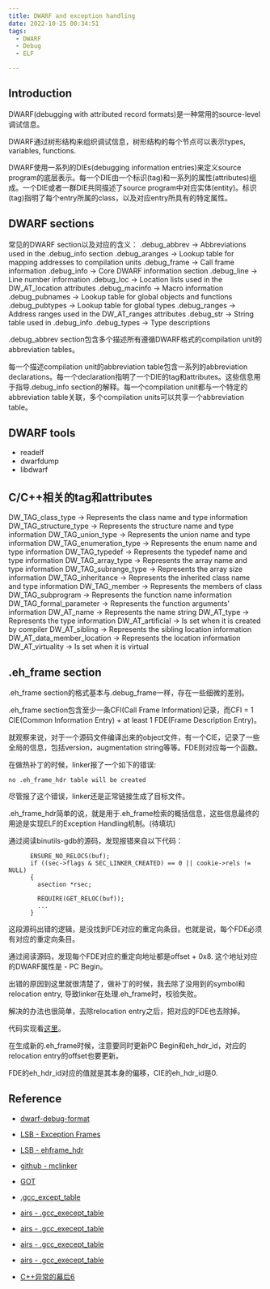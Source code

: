 ```yaml
---
title: DWARF and exception handling
date: 2022-10-25 00:34:51
tags:
  - DWARF
  - Debug
  - ELF

---
```


## Introduction

DWARF(debugging with attributed record formats)是一种常用的source-level调试信息。

DWARF通过树形结构来组织调试信息，树形结构的每个节点可以表示types, variables, functions.

DWARF使用一系列的DIEs(debugging information entries)来定义source program的底层表示。每一个DIE由一个标识(tag)和一系列的属性(attributes)组成。一个DIE或者一群DIE共同描述了source program中对应实体(entity)。标识(tag)指明了每个entry所属的class，以及对应entry所具有的特定属性。

## DWARF sections

常见的DWARF section以及对应的含义：
.debug_abbrev	->	Abbreviations used in the .debug_info section
.debug_aranges	->	Lookup table for mapping addresses to compilation units
.debug_frame	->	Call frame information
.debug_info	->	Core DWARF information section
.debug_line	->	Line number information
.debug_loc	->	Location lists used in the DW_AT_location attributes
.debug_macinfo	->	Macro information
.debug_pubnames	->	Lookup table for global objects and functions
.debug_pubtypes	->	Lookup table for global types
.debug_ranges	->	Address ranges used in the DW_AT_ranges attributes
.debug_str	->	String table used in .debug_info
.debug_types	->	Type descriptions

.debug_abbrev section包含多个描述所有遵循DWARF格式的compilation unit的abbreviation tables。

每一个描述compilation unit的abbreviation table包含一系列的abbreviation declarations。每一个declaration指明了一个DIE的tag和attributes。这些信息用于指导.debug_info section的解释。每一个compilation unit都与一个特定的abbreviation table关联，多个compilation units可以共享一个abbreviation table。

## DWARF tools

+ readelf
+ dwarfdump
+ libdwarf

## C/C++相关的tag和attributes

DW_TAG_class_type	->	Represents the class name and type information
DW_TAG_structure_type	->	Represents the structure name and type information
DW_TAG_union_type	->	Represents the union name and type information
DW_TAG_enumeration_type	->	Represents the enum name and type information
DW_TAG_typedef	->	Represents the typedef name and type information
DW_TAG_array_type	->	Represents the array name and type information
DW_TAG_subrange_type	->	Represents the array size information
DW_TAG_inheritance	->	Represents the inherited class name and type information
DW_TAG_member	->	Represents the members of class
DW_TAG_subprogram	->	Represents the function name information
DW_TAG_formal_parameter	->	Represents the function arguments' information
DW_AT_name	->	Represents the name string
DW_AT_type	->	Represents the type information
DW_AT_artificial	->	Is set when it is created by compiler
DW_AT_sibling	->	Represents the sibling location information
DW_AT_data_member_location	->	Represents the location information
DW_AT_virtuality	->	Is set when it is virtual

## .eh_frame section

.eh_frame section的格式基本与.debug_frame一样，存在一些细微的差别。

.eh_frame section包含至少一条CFI(Call Frame Information)记录，而CFI = 1 CIE(Common Information Entry) + at least 1 FDE(Frame Description Entry)。

就观察来说，对于一个源码文件编译出来的object文件，有一个CIE，记录了一些全局的信息，包括version，augmentation string等等。FDE则对应每一个函数。

在做热补丁的时候，linker报了一个如下的错误:
```
no .eh_frame_hdr table will be created
```

尽管报了这个错误，linker还是正常链接生成了目标文件。

.eh_frame_hdr简单的说，就是用于.eh_frame检索的概括信息，这些信息最终的用途是实现ELF的Exception Handling机制。(待填坑)

通过阅读binutils-gdb的源码，发现报错来自以下代码：
```
      ENSURE_NO_RELOCS(buf);
      if ((sec->flags & SEC_LINKER_CREATED) == 0 || cookie->rels != NULL)
      {
        asection *rsec;

        REQUIRE(GET_RELOC(buf));
        ...
      }
```

这段源码出错的逻辑，是没找到FDE对应的重定向条目。也就是说，每个FDE必须有对应的重定向条目。

通过阅读源码，发现每个FDE对应的重定向地址都是offset + 0x8. 这个地址对应的DWARF属性是 - PC Begin。

出错的原因到这里就很清楚了，做补丁的时候，我去除了没用到的symbol和relocation entry, 导致linker在处理.eh_frame时，校验失败。

解决的办法也很简单，去除relocation entry之后，把对应的FDE也去除掉。

代码实现看[这里](https://gitee.com/openeuler/syscare/pulls/138)。

在生成新的.eh_frame时候，注意要同时更新PC Begin和eh_hdr_id，对应的relocation entry的offset也要更新。

FDE的eh_hdr_id对应的值就是其本身的偏移，CIE的eh_hdr_id是0.


## Reference
+ [dwarf-debug-format](https://developer.ibm.com/articles/au-dwarf-debug-format/)
+ [LSB - Exception Frames](https://refspecs.linuxbase.org/LSB_4.0.0/LSB-Core-generic/LSB-Core-generic/ehframechpt.html)
+ [LSB - ehframe_hdr](https://refspecs.linuxfoundation.org/LSB_1.3.0/gLSB/gLSB/ehframehdr.html)
+ [github - mclinker](https://github.com/mclinker/mclinker/blob/master/include/mcld/LD/EhFrameHdr.h)
+ [GOT](https://maskray.me/blog/2021-08-29-all-about-global-offset-table)

+ [.gcc_except_table](https://martin.uy/blog/understanding-the-gcc_except_table-section-in-elf-binaries-gcc/) 
+ [airs - .gcc_execept_table](https://www.airs.com/blog/archives/166)
+ [airs - .gcc_execept_table](https://www.airs.com/blog/archives/460)
+ [airs - .gcc_execept_table](https://www.airs.com/blog/archives/462)
+ [airs - .gcc_execept_table](https://www.airs.com/blog/archives/464)
+ [C++异常的幕后6](https://blog.csdn.net/wuhui_gdnt/article/details/88737310)
